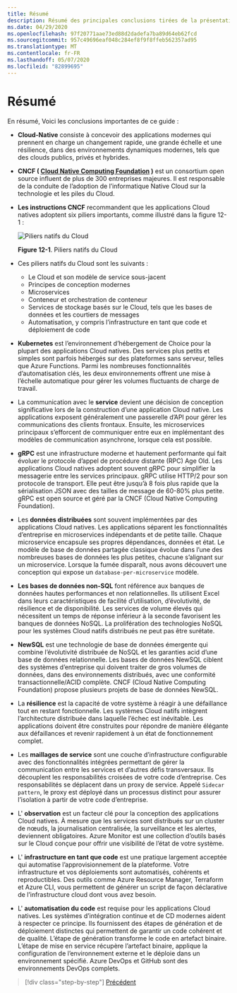 ```yaml
---
title: Résumé
description: Résumé des principales conclusions tirées de la présentation de l’architecture des applications .NET natives du Cloud pour Azure Guide/e-book.
ms.date: 04/29/2020
ms.openlocfilehash: 97f20771aae73ed88d2dadefa7ba89d64eb62fcd
ms.sourcegitcommit: 957c49696eaf048c284ef8f9f8ffeb562357ad95
ms.translationtype: MT
ms.contentlocale: fr-FR
ms.lasthandoff: 05/07/2020
ms.locfileid: "82899695"
---
```

# <a name="summary"></a>Résumé

En résumé, Voici les conclusions importantes de ce guide :

- **Cloud-Native** consiste à concevoir des applications modernes qui prennent en charge un changement rapide, une grande échelle et une résilience, dans des environnements dynamiques modernes, tels que des clouds publics, privés et hybrides.

- **CNCF ( [Cloud Native Computing Foundation](https://www.cncf.io/) )** est un consortium open source influent de plus de 300 entreprises majeures. Il est responsable de la conduite de l’adoption de l’informatique Native Cloud sur la technologie et les piles du Cloud.

- **Les instructions CNCF** recommandent que les applications Cloud natives adoptent six piliers importants, comme illustré dans la figure 12-1 :

  ![Piliers natifs du Cloud](./media/cloud-native-foundational-pillars.png)

  **Figure 12-1**. Piliers natifs du Cloud

- Ces piliers natifs du Cloud sont les suivants :
  - Le Cloud et son modèle de service sous-jacent
  - Principes de conception modernes
  - Microservices
  - Conteneur et orchestration de conteneur
  - Services de stockage basés sur le Cloud, tels que les bases de données et les courtiers de messages
  - Automatisation, y compris l’infrastructure en tant que code et déploiement de code

- **Kubernetes** est l’environnement d’hébergement de Choice pour la plupart des applications Cloud natives. Des services plus petits et simples sont parfois hébergés sur des plateformes sans serveur, telles que Azure Functions. Parmi les nombreuses fonctionnalités d’automatisation clés, les deux environnements offrent une mise à l’échelle automatique pour gérer les volumes fluctuants de charge de travail.

- La communication avec le **service** devient une décision de conception significative lors de la construction d’une application Cloud native. Les applications exposent généralement une passerelle d’API pour gérer les communications des clients frontaux. Ensuite, les microservices principaux s’efforcent de communiquer entre eux en implémentant des modèles de communication asynchrone, lorsque cela est possible.

- **gRPC** est une infrastructure moderne et hautement performante qui fait évoluer le protocole d’appel de procédure distante (RPC) Age Old. Les applications Cloud natives adoptent souvent gRPC pour simplifier la messagerie entre les services principaux. gRPC utilise HTTP/2 pour son protocole de transport. Elle peut être jusqu’à 8 fois plus rapide que la sérialisation JSON avec des tailles de message de 60-80% plus petite. gRPC est open source et géré par la CNCF (Cloud Native Computing Foundation).

- Les **données distribuées** sont souvent implémentées par des applications Cloud natives. Les applications séparent les fonctionnalités d’entreprise en microservices indépendants et de petite taille. Chaque microservice encapsule ses propres dépendances, données et état. Le modèle de base de données partagée classique évolue dans l’une des nombreuses bases de données les plus petites, chacune s’alignant sur un microservice. Lorsque la fumée disparaît, nous avons découvert une conception qui expose un `database-per-microservice` modèle.

- **Les bases de données non-SQL** font référence aux banques de données hautes performances et non relationnelles. Ils utilisent Excel dans leurs caractéristiques de facilité d’utilisation, d’évolutivité, de résilience et de disponibilité. Les services de volume élevés qui nécessitent un temps de réponse inférieur à la seconde favorisent les banques de données NoSQL. La prolifération des technologies NoSQL pour les systèmes Cloud natifs distribués ne peut pas être surétate.

- **NewSQL** est une technologie de base de données émergente qui combine l’évolutivité distribuée de NoSQL et les garanties acid d’une base de données relationnelle. Les bases de données NewSQL ciblent des systèmes d’entreprise qui doivent traiter de gros volumes de données, dans des environnements distribués, avec une conformité transactionnelle/ACID complète. CNCF (Cloud Native Computing Foundation) propose plusieurs projets de base de données NewSQL.

- La **résilience** est la capacité de votre système à réagir à une défaillance tout en restant fonctionnelle. Les systèmes Cloud natifs intègrent l’architecture distribuée dans laquelle l’échec est inévitable. Les applications doivent être construites pour répondre de manière élégante aux défaillances et revenir rapidement à un état de fonctionnement complet.

- Les **maillages de service** sont une couche d’infrastructure configurable avec des fonctionnalités intégrées permettant de gérer la communication entre les services et d’autres défis transversaux. Ils découplent les responsabilités croisées de votre code d’entreprise. Ces responsabilités se déplacent dans un proxy de service. Appelé `Sidecar pattern`, le proxy est déployé dans un processus distinct pour assurer l’isolation à partir de votre code d’entreprise.

- L' **observation** est un facteur clé pour la conception des applications Cloud natives. À mesure que les services sont distribués sur un cluster de nœuds, la journalisation centralisée, la surveillance et les alertes, deviennent obligatoires. Azure Monitor est une collection d’outils basés sur le Cloud conçue pour offrir une visibilité de l’état de votre système.

- L' **infrastructure en tant que code** est une pratique largement acceptée qui automatise l’approvisionnement de la plateforme. Votre infrastructure et vos déploiements sont automatisés, cohérents et reproductibles. Des outils comme Azure Resource Manager, Terraform et Azure CLI, vous permettent de générer un script de façon déclarative de l’infrastructure cloud dont vous avez besoin.

- L' **automatisation du code** est requise pour les applications Cloud natives. Les systèmes d’intégration continue et de CD modernes aident à respecter ce principe. Ils fournissent des étapes de génération et de déploiement distinctes qui permettent de garantir un code cohérent et de qualité. L’étape de génération transforme le code en artefact binaire. L’étape de mise en service récupère l’artefact binaire, applique la configuration de l’environnement externe et le déploie dans un environnement spécifié. Azure DevOps et GitHub sont des environnements DevOps complets.

>[!div class="step-by-step"]
>[Précédent](application-bundles.md)
